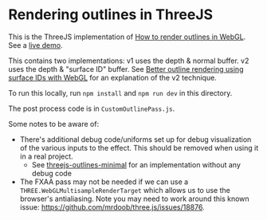 # Rendering outlines in ThreeJS

This is the ThreeJS implementation of [How to render outlines in WebGL](https://omar-shehata.medium.com/how-to-render-outlines-in-webgl-8253c14724f9). See a [live demo](https://threejs-outlines-postprocess.glitch.me/). 

This contains two implementations: v1 uses the depth & normal buffer. v2 uses the depth & "surface ID" buffer. See [Better outline rendering using surface IDs with WebGL](https://omar-shehata.medium.com/better-outline-rendering-using-surface-ids-with-webgl-e13cdab1fd94) for an explanation of the v2 technique.

To run this locally, run `npm install` and `npm run dev` in this directory.

The post process code is in `CustomOutlinePass.js`.

Some notes to be aware of:

* There's additional debug code/uniforms set up for debug visualization of the various inputs to the effect. This should be removed when using it in a real project.
  * See [threejs-outlines-minimal](../threejs-outlines-minimal) for an implementation without any debug code
* The FXAA pass may not be needed if we can use a `THREE.WebGLMultisampleRenderTarget` which allows us to use the browser's antialiasing. Note you may need to work around this known issue: https://github.com/mrdoob/three.js/issues/18876.
